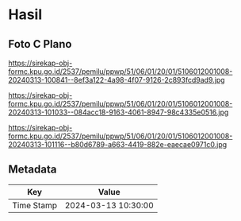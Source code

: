 # Hasil

## Foto C Plano

https://sirekap-obj-formc.kpu.go.id/2537/pemilu/ppwp/51/06/01/20/01/5106012001008-20240313-100841--8ef3a122-4a98-4f07-9126-2c893fcd9ad9.jpg

https://sirekap-obj-formc.kpu.go.id/2537/pemilu/ppwp/51/06/01/20/01/5106012001008-20240313-101033--084acc18-9163-4061-8947-98c4335e0516.jpg

https://sirekap-obj-formc.kpu.go.id/2537/pemilu/ppwp/51/06/01/20/01/5106012001008-20240313-101116--b80d6789-a663-4419-882e-eaecae0971c0.jpg


## Metadata

| Key        | Value               |
| ---------- | ------------------- |
| Time Stamp | 2024-03-13 10:30:00 |



